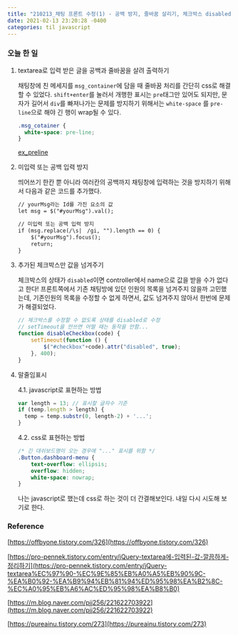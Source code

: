 ```yaml
---
title: "210213_채팅 프론트 수정(1) - 공백 방지, 줄바꿈 살리기, 체크박스 disabled, 말줄임표시"
date: 2021-02-13 23:20:28 -0400
categories: til javascript
---
```


### 오늘 한 일  

1. textarea로 입력 받은 글을 공백과 줄바꿈을 살려 출력하기

    채팅창에 친 메세지를 `msg_container`에 담을 때 줄바꿈 처리를 간단히 css로 해결할 수 있었다. `shift+enter`를 눌러서 개행한 표시는 `pre`태그만 있어도 되지만, 문자가 길어서 `div`를 빠져나가는 문제를 방지하기 위해서는 `white-space` 를 `pre-line`으로 해야 긴 행이 wrap될 수 있다.

    ```css
    .msg_cotainer {
      white-space: pre-line;
    }
    ```
    [ex_preline](../img/ex_preline.png)
   

2. 미입력 또는 공백 입력 방지

    띄어쓰기 한칸 뿐 아니라 여러칸의 공백까지 채팅창에 입력하는 것을 방지하기 위해서 다음과 같은 코드를 추가했다.

    ```html
    // yourMsg라는 Id를 가진 요소의 값
    let msg = $("#yourMsg").val();

    // 미입력 또는 공백 입력 방지
    if (msg.replace(/\s|　/gi, "").length == 0) {
        $("#yourMsg").focus();
        return;
    }
    ```

3. 추가된 체크박스만 값을 넘겨주기

    체크박스의 상태가 `disabled`이면 controller에서 name으로 값을 받을 수가 없다고 한다! 프론트쪽에서 기존 채팅방에 있던 인원의 목록을 넘겨주지 않을까 고민했는데, 기존인원의 목록을 수정할 수 없게 하면서, 값도 넘겨주지 않아서 한번에 문제가 해결되었다.

    ```jsx
    // 체크박스를 수정할 수 없도록 상태를 disabled로 수정
    // setTimeout을 안쓰면 어떨 때는 동작을 안함...
    function disableCheckbox(code) {
        setTimeout(function () {
            $("#checkbox"+code).attr("disabled", true);
        }, 400);
    }
    ```

4. 말줄임표시

    4.1. javascript로 표현하는 방법

    ```jsx
    var length = 13; // 표시할 글자수 기준
    if (temp.length > length) {
      temp = temp.substr(0, length-2) + '...';
    }
    ```

    4.2. css로 표현하는 방법

    ```css
    /* 긴 대쉬보드명이 오는 경우에 "..." 표시를 위함 */
    .Button.dashboard-menu {
        text-overflow: ellipsis;
        overflow: hidden;
        white-space: nowrap;
    }
    ```

    나는 javascript로 했는데 css로 하는 것이 더 간결해보인다. 내일 다시 시도해 보기로 한다.  

### Reference

[https://offbyone.tistory.com/326](https://offbyone.tistory.com/326)

[https://pro-pennek.tistory.com/entry/jQuery-textarea에-입력된-값-깔끔하게-정리하기](https://pro-pennek.tistory.com/entry/jQuery-textarea%EC%97%90-%EC%9E%85%EB%A0%A5%EB%90%9C-%EA%B0%92-%EA%B9%94%EB%81%94%ED%95%98%EA%B2%8C-%EC%A0%95%EB%A6%AC%ED%95%98%EA%B8%B0)

[https://m.blog.naver.com/pjj256/221622703922](https://m.blog.naver.com/pjj256/221622703922)

[https://pureainu.tistory.com/273](https://pureainu.tistory.com/273)

